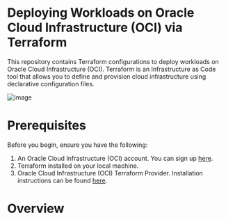 # Deploying Workloads on Oracle Cloud Infrastructure (OCI) via Terraform 
This repository contains Terraform configurations to deploy workloads on Oracle Cloud Infrastructure (OCI). Terraform is an Infrastructure as Code tool that allows you to define and provision cloud infrastructure using declarative configuration files.

![image](https://github.com/Salmamohamedm/Infrastructure-as-Code-With-OCI-Using-Terraform/assets/109488469/8f39feb9-f972-41f7-a7c7-74cc72a987f7)
# Prerequisites
Before you begin, ensure you have the following:
1. An Oracle Cloud Infrastructure (OCI) account. You can sign up [here](https://www.oracle.com/cloud/sign-in.html).
2. Terraform installed on your local machine.
3. Oracle Cloud Infrastructure (OCI) Terraform Provider. Installation instructions can be found [here](https://registry.terraform.io/providers/oracle/oci/latest/docs).

# Overview

